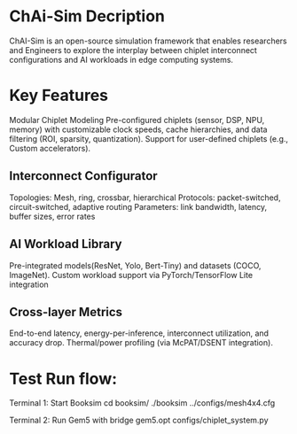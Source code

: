  # ChAi-Sim Decription
ChAI-Sim is an open-source simulation framework that enables researchers and Engineers to explore the interplay between chiplet interconnect configurations and AI workloads in edge computing systems.

# Key Features
Modular Chiplet Modeling
Pre-configured chiplets (sensor, DSP, NPU, memory) with customizable clock speeds, cache hierarchies, and data filtering (ROI, sparsity, quantization).
Support for user-defined chiplets (e.g., Custom accelerators). 

## Interconnect Configurator 
Topologies: Mesh, ring, crossbar, hierarchical
Protocols: packet-switched, circuit-switched, adaptive routing
Parameters: link bandwidth, latency, buffer sizes, error rates

## AI Workload Library 
Pre-integrated models(ResNet, Yolo, Bert-Tiny) and datasets (COCO, ImageNet).
Custom workload support via PyTorch/TensorFlow Lite integration

## Cross-layer Metrics
End-to-end latency, energy-per-inference, interconnect utilization, and accuracy drop.
Thermal/power profiling (via McPAT/DSENT integration).

# Test Run flow:
Terminal 1: Start Booksim
cd booksim/
./booksim ../configs/mesh4x4.cfg

Terminal 2: Run Gem5 with bridge
gem5.opt configs/chiplet_system.py

